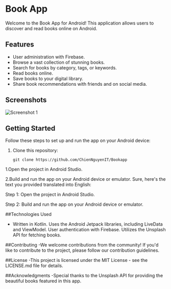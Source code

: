 # Book App

Welcome to the Book App for Android! This application allows users to discover and read books online on Android.

## Features
- User administration with Firebase.
- Browse a vast collection of stunning books.
- Search for books by category, tags, or keywords.
- Read books online.
- Save books to your digital library.
- Share book recommendations with friends and on social media.

## Screenshots
![Screenshot 1](https://github.com/ChienNguyenIT/Bookapp/assets/127098641/cda14490-12b4-483e-a421-5f9b9df071eb)

## Getting Started

Follow these steps to set up and run the app on your Android device:

1. Clone this repository:

   ```shell
   git clone https://github.com/ChienNguyenIT/Bookapp

1.Open the project in Android Studio.

2.Build and run the app on your Android device or emulator.
Sure, here's the text you provided translated into English:

Step 1: Open the project in Android Studio.

Step 2: Build and run the app on your Android device or emulator.

##Technologies Used
- Written in Kotlin. Uses the Android Jetpack libraries, including LiveData and ViewModel. User authentication with Firebase. Utilizes the Unsplash API for fetching books.

##Contributing
-We welcome contributions from the community! If you'd like to contribute to the project, please follow our contribution guidelines.

##License
-This project is licensed under the MIT License - see the LICENSE.md file for details.

##Acknowledgments
-Special thanks to the Unsplash API for providing the beautiful books featured in this app.
